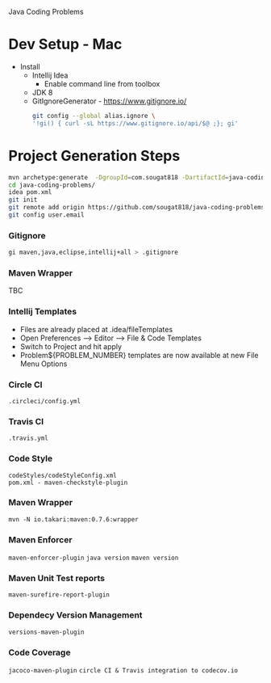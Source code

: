 Java Coding Problems 

# Dev Setup - Mac

* Install
  * Intellij Idea
	  * Enable command line from toolbox
  * JDK 8 
  * GitIgnoreGenerator - https://www.gitignore.io/
    ```sh
    git config --global alias.ignore \
    '!gi() { curl -sL https://www.gitignore.io/api/$@ ;}; gi'
    ```
  

# Project Generation Steps

```sh
mvn archetype:generate  -DgroupId=com.sougat818 -DartifactId=java-coding-problems -DarchetypeArtifactId=maven-archetype-quickstart -DinteractiveMode=false
cd java-coding-problems/
idea pom.xml
git init
git remote add origin https://github.com/sougat818/java-coding-problems.git
git config user.email
```

### Gitignore

```sh
gi maven,java,eclipse,intellij+all > .gitignore
```

### Maven Wrapper
TBC

### Intellij Templates

* Files are already placed at .idea/fileTemplates
* Open Preferences --> Editor --> File & Code Templates 
* Switch to Project and hit apply
* Problem${PROBLEM_NUMBER} templates are now available at new File Menu Options

### Circle CI
```.circleci/config.yml```

### Travis CI 
```.travis.yml```

### Code Style

```codeStyles/codeStyleConfig.xml```<br/>
```pom.xml - maven-checkstyle-plugin```

### Maven Wrapper
```mvn -N io.takari:maven:0.7.6:wrapper```

### Maven Enforcer
```maven-enforcer-plugin```
```java version```
```maven version```

### Maven Unit Test reports
```maven-surefire-report-plugin```

### Dependecy Version Management
```versions-maven-plugin```

### Code Coverage

```jacoco-maven-plugin```
```circle CI & Travis integration to codecov.io```